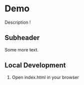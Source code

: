 # Demo

Description !

## Subheader

Some more text.

## Local Development

1. Open index.html in your browser
